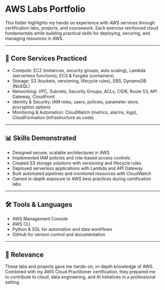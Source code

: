 # AWS Labs Portfolio

This folder highlights my hands on experience with AWS services through certification labs, projects, and coursework. Each exercise reinforced cloud fundamentals while building practical skills for deploying, securing, and managing resources in AWS.

---

## 🚀 Core Services Practiced
- Compute: EC2 (instances, security groups, auto scaling), Lambda (serverless functions), ECS & Fargate (containers)  
- Storage: S3 (buckets, versioning, lifecycle rules), EBS, DynamoDB (NoSQL)  
- Networking: VPC, Subnets, Security Groups, ACLs, CIDR, Route 53, API Gateway, CloudFront  
- Identity & Security: IAM roles, users, policies, parameter store, encryption options  
- Monitoring & Automation: CloudWatch (metrics, alarms, logs), CloudFormation (infrastructure as code)  

---

## 📊 Skills Demonstrated
- Designed secure, scalable architectures in AWS  
- Implemented IAM policies and role-based access controls  
- Created S3 storage solutions with versioning and lifecycle rules  
- Deployed serverless applications with Lambda and API Gateway  
- Built automated pipelines and monitored resources with CloudWatch  
- Gained in-depth exposure to AWS best practices during certification labs  

---

## 🛠 Tools & Languages
- AWS Management Console  
- AWS CLI  
- Python & SQL for automation and data workflows  
- GitHub for version control and documentation  

---

## 🎯 Relevance
These labs and projects gave me hands-on, in-depth knowledge of AWS. Combined with my AWS Cloud Practitioner certification, they prepared me to contribute to cloud, data engineering, and AI initiatives in a professional setting.
